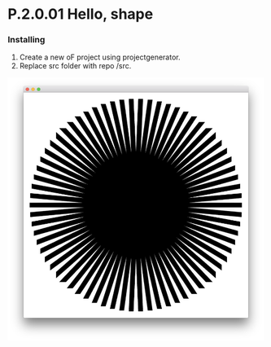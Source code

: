 # P.2.0.01 Hello, shape
### Installing

1. Create a new oF project using projectgenerator. 
2. Replace src folder with repo /src.

![project screenshot](https://raw.githubusercontent.com/barrylachapelle/oFGenerativeDesign/master/img/p2001/1.png)



